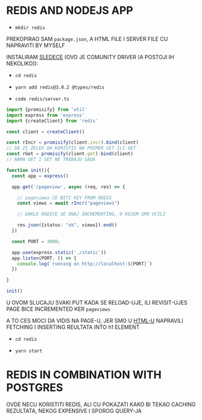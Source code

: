 # REDIS AND NODEJS APP

- `mkdir redis`

PREKOPIRAO SAM `package.json`, A HTML FILE I SERVER FILE CU NAPRAVITI BY MYSELF 

INSTALIRAM [SLEDECE](https://www.npmjs.com/package/redis) (OVO JE COMUNITY DRIVER (A POSTOJI IH NEKOLIKO)):

- `cd redis`

- `yarn add redis@3.0.2 @types/redis`

- `code redis/server.ts`

```ts
import {promisify} from 'util'
import express from 'express'
import {createClient} from 'redis'

const client = createClient()

const rIncr = promisify(client.incr).bind(client)
// DA ZI ZELEO DA KORISTIS NA PRIMER SET ILI GET
const rGet = promisify(client.get).bind(client)
// NAMA GET I SET NE TREBAJU SADA

function init(){
  const app = express()

  app.get('/pageview', async (req, res) => {

    // pageviews CE BITI KEY FROM REDIS
    const views = await rIncr("pageviews")

    // DAKLE RADICE SE ONAJ INCREMENTING, O KOJEM SMO UCILI

    res.json({status: "ok", views}).end()
  })

  const PORT = 3000;

  app.use(express.static('./static'))
  app.listen(PORT, () => {
    console.log(`running on http://localhost:${PORT}`)
  })

}

init()
```

U OVOM SLUCAJU SVAKI PUT KADA SE RELOAD-UJE, ILI REVISIT-UJES PAGE BICE INCREMENTED KER `pageviews`

A TO CES MOCI DA VIDIS NA PAGE-U, JER SMO U [HTML-U](redis/static/index.html) NAPRAVILI FETCHING I INSERTING REULTATA INTO h1 ELEMENT

- `cd redis`

- `yarn start`

# REDIS IN COMBINATION WITH POSTGRES

OVDE NECU KORISTITI REDIS, ALI CU POKAZATI KAKO BI TEKAO CACHING REZULTATA, NEKOG EXPENSIVE I SPOROG QUERY-JA

